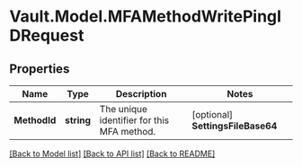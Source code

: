 # Vault.Model.MFAMethodWritePingIDRequest

## Properties

Name | Type | Description | Notes
------------ | ------------- | ------------- | -------------
**MethodId** | **string** | The unique identifier for this MFA method. | [optional] **SettingsFileBase64** | **string** | The settings file provided by Ping, Base64-encoded. This must be a settings file suitable for third-party clients, not the PingID SDK or PingFederate. | [optional] **UsernameFormat** | **string** | A template string for mapping Identity names to MFA method names. Values to subtitute should be placed in {{}}. For example, \&quot;{{alias.name}}@example.com\&quot;. Currently-supported mappings: alias.name: The name returned by the mount configured via the mount_accessor parameter If blank, the Alias&#x27;s name field will be used as-is. | [optional] 

[[Back to Model list]](../README.md#documentation-for-models) [[Back to API list]](../README.md#documentation-for-api-endpoints) [[Back to README]](../README.md)

